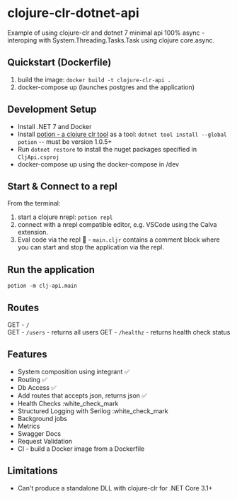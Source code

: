# clojure-clr-dotnet-api
Example of using clojure-clr and dotnet 7 minimal api 100% async - interoping with System.Threading.Tasks.Task using clojure core.async.

## Quickstart (Dockerfile)
1. build the image:  `docker build -t clojure-clr-api .`
2. docker-compose up (launches postgres and the application)

## Development Setup
* Install .NET 7 and Docker 
* Install [potion - a clojure clr tool](https://github.com/clojure/clojure-clr/wiki/Getting-started#installing-clojureclr-as-a-dotnet-tool) as a tool: `dotnet tool install --global potion` -- must be version 1.0.5+
* Run `dotnet restore` to install the nuget packages specified in `CljApi.csproj`
* docker-compose up using the docker-compose in /dev

## Start & Connect to a repl
From the terminal:
1. start a clojure nrepl:  `potion repl`
2. connect with a nrepl compatible editor, e.g. VSCode using the Calva extension.
3. Eval code via the repl 💠 - `main.cljr` contains a comment block where you can start and stop the application via the repl.

## Run the application
`potion -m clj-api.main`

## Routes
GET - `/`          
GET - `/users` -     returns all users
GET - `/healthz` -   returns health check status

## Features
* System composition using integrant :white_check_mark:
* Routing :white_check_mark:
* Db Access :white_check_mark:
* Add routes that accepts json, returns json :white_check_mark:
* Health Checks :white_check_mark 
* Structured Logging with Serilog :white_check_mark
* Background jobs 
* Metrics                         
* Swagger Docs                   
* Request Validation             
* CI - build a Docker image from a Dockerfile


## Limitations
- Can't produce a standalone DLL with clojure-clr for .NET Core 3.1+

